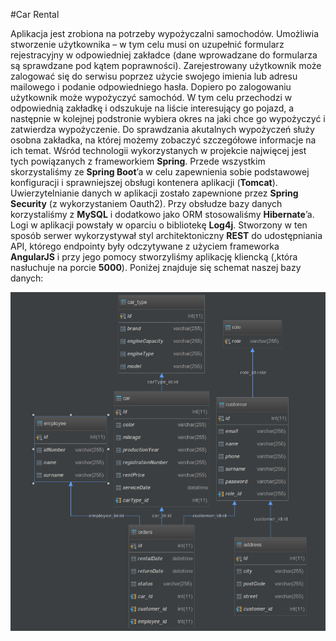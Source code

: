 #Car Rental


Aplikacja jest zrobiona na potrzeby wypożyczalni samochodów.
Umożliwia stworzenie użytkownika – w tym celu musi on uzupełnić formularz rejestracyjny 
w odpowiedniej zakładce (dane wprowadzane do formularza są sprawdzane pod kątem poprawności). 
Zarejestrowany użytkownik może zalogować się do serwisu poprzez użycie swojego imienia lub 
adresu mailowego i podanie odpowiedniego hasła. Dopiero po zalogowaniu użytkownik może 
wypożyczyć samochód. W tym celu przechodzi w odpowiednią zakładkę i odszukuje na liście 
interesujący go pojazd, a następnie w kolejnej podstronie wybiera okres na jaki chce go 
wypożyczyć i zatwierdza wypożyczenie. Do sprawdzania akutalnych wypożyczeń służy osobna 
zakładka, na której możemy zobaczyć szczegółowe informacje na ich temat. 
Wśród technologii wykorzystanych w projekcie najwięcej jest tych powiązanych z frameworkiem 
**Spring**. Przede wszystkim skorzystaliśmy ze **Spring Boot**’a w celu zapewnienia sobie 
podstawowej konfiguracji i sprawniejszej obsługi kontenera aplikacji (**Tomcat**). 
Uwierzytelnianie danych w aplikacji zostało zapewnione przez **Spring Security** 
(z wykorzystaniem Oauth2). Przy obsłudze bazy danych korzystaliśmy z **MySQL** 
i dodatkowo jako ORM stosowaliśmy **Hibernate**’a. Logi w aplikacji powstały w oparciu 
o bibliotekę **Log4j**. Stworzony w ten sposób serwer wykorzystywał styl architektoniczny 
**REST** do udostępniania API, którego endpointy były odczytywane z użyciem 
frameworka **AngularJS** i przy jego pomocy stworzyliśmy aplikację kliencką 
(,która nasłuchuje na porcie **5000**). Poniżej znajduje się schemat naszej bazy danych:

![](db_schema.png)